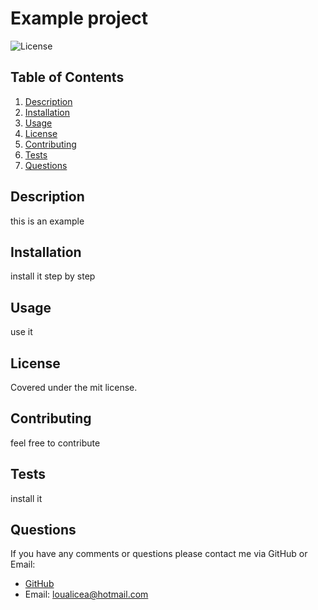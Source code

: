 
    
# Example project
![License](https://img.shields.io/badge/License-mit-blue)
    
## Table of Contents
    
1. [Description](#description)
2. [Installation](#installation)
3. [Usage](#usage)
4. [License](#license)
5. [Contributing](#contributing)
6. [Tests](#tests)
7. [Questions](#questions)
    
## Description
    
this is an example
## Installation
    
install it step by step
## Usage
    
use it
## License
    
Covered under the mit license.
## Contributing
    
feel free to contribute
## Tests
    
install it 
## Questions
    
If you have any comments or questions please contact me via GitHub or Email:
    
- [GitHub](https://github.com/Undrcver)
- Email: loualicea@hotmail.com